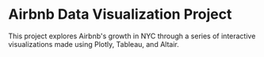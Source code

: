 # Airbnb Data Visualization Project

This project explores Airbnb's growth in NYC through a series of interactive visualizations made using Plotly, Tableau, and Altair.
